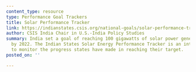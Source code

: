 ```yaml
---
content_type: resource
type: Performance Goal Trackers
title: Solar Performance Tracker
link: https://indianstates.csis.org/national-goals/solar-performance-tracker/
author: CSIS India Chair in U.S.-India Policy Studies
summary: India set a goal of reaching 100 gigawatts of solar power generation capacity
  by 2022. The Indian States Solar Energy Performance Tracker is an interactive tool
  to monitor the progress states have made in reaching their target.
posted_on: ''

---
```

